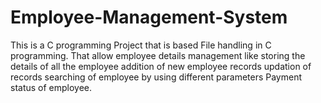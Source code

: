 # Employee-Management-System
This is a C programming Project that is based File handling in C programming.
That allow employee details management like storing the details of all the employee
addition of new employee records updation of records searching of employee by using different parameters Payment status of employee.

